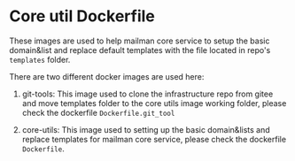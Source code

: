 # Core util Dockerfile
These images are used to help mailman core service to setup the basic domain&list and replace
default templates with the file located in repo's `templates` folder.

There are two different docker images are used here:
1. git-tools: This image used to clone the infrastructure repo from gitee and move templates folder
   to the core utils image working folder, please check the dockerfile `Dockerfile.git_tool`

2. core-utils: This image used to setting up the basic domain&lists and replace templates for mailman core service,
   please check the dockerfile `Dockerfile`.

